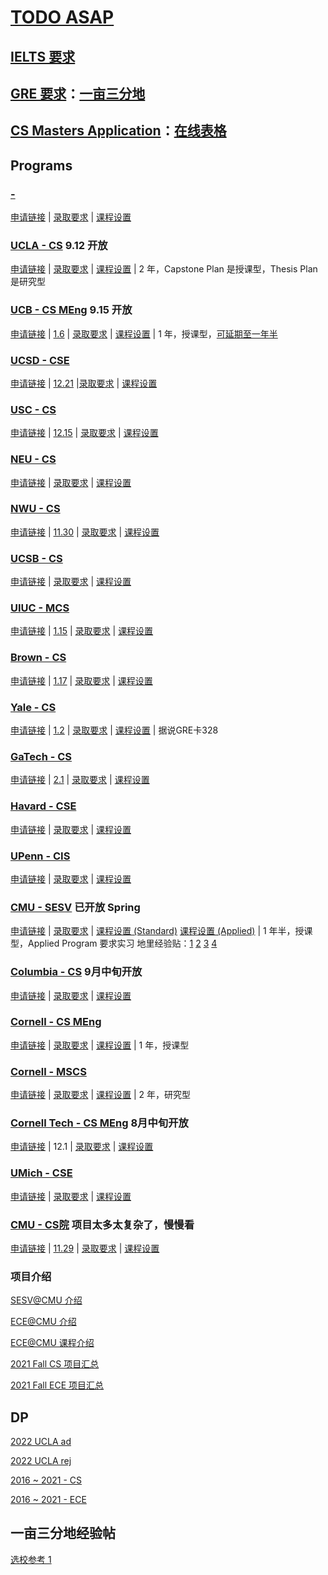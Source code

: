 # [TODO ASAP](https://docs.qq.com/sheet/DUnR5WHJmVmNCSFJI?tab=BB08J2)

## [IELTS 要求](https://docs.google.com/document/d/1TSRanAzmMi2m4yNgXxyQ-PT4YHRsoowOv_jlCdUmlK4/edit)

## [GRE 要求](https://cqhy89kw13.feishu.cn/sheets/shtcnhyQEYS7dAP3XC6FCMJIavb?table=tblnJUIQLSu8zVcW&view=vewo99Mbw4)：[一亩三分地](https://www.1point3acres.com/bbs/thread-906889-1-1.html)

## [CS Masters Application](https://csmsapp.github.io)：[在线表格](https://docs.google.com/spreadsheets/d/1-EB2sscgYKgyMF5sM5EVgYmQlo-Qf9YJ5ErlYAIbxy8/edit?pli=1#gid=0)

## Programs

### [ - ]()
[申请链接]() | [录取要求]() | [课程设置]()

### [UCLA - CS](https://grad.ucla.edu/programs/school-of-engineering-and-applied-science/computer-science/) 9.12 开放
[申请链接](https://apply.grad.ucla.edu/apply/) | [录取要求](https://www.cs.ucla.edu/graduate-requirements/) | [课程设置]() | 2 年，Capstone Plan 是授课型，Thesis Plan 是研究型

### [UCB - CS MEng](https://eecs.berkeley.edu/academics/graduate/industry-programs/meng) 9.15 开放
[申请链接](https://gradapp.berkeley.edu/apply/) | [1.6](https://eecs.berkeley.edu/academics/graduate/industry-programs/meng) | [录取要求]() | [课程设置]() | 1 年，授课型，[可延期至一年半](https://www.1point3acres.com/bbs/thread-876620-2-1.html)

### [UCSD - CSE](https://cse.ucsd.edu/graduate/degree-programs/ms-program)
[申请链接](https://connect.grad.ucsd.edu/apply/) | [12.21](https://cse.ucsd.edu/graduate/admissions/application-checklist) |[录取要求](https://cse.ucsd.edu/graduate/admissions/application-checklist) | [课程设置](https://cse.ucsd.edu/graduate/degree-programs/ms-program)

### [USC - CS](https://www.cs.usc.edu/academic-programs/masters/computer-science-general/)
[申请链接](https://usc.liaisoncas.com/applicant-ux/#/login) | [12.15](https://viterbigradadmission.usc.edu/programs/masters/apply/ready-to-apply/) | [录取要求](https://viterbigradadmission.usc.edu/programs/masters/apply/ready-to-apply/) | [课程设置]()

### [NEU - CS](https://www.khoury.northeastern.edu/programs/computer-science-ms/)
[申请链接](https://enroll.northeastern.edu/apply/#_ga=2.118015689.11053856.1662691776-2030625693.1662691776) | [录取要求](https://www.khoury.northeastern.edu/apply/masters-apply/) | [课程设置]()

### [NWU - CS](https://www.applyweb.com/nugrad/index.ftl)
[申请链接](https://www.applyweb.com/nugrad/index.ftl) | [11.30](https://www.mccormick.northwestern.edu/computer-science/academics/graduate/admissions/#English) | [录取要求](https://www.mccormick.northwestern.edu/computer-science/academics/graduate/admissions/#English) | [课程设置]()

### [UCSB - CS](https://www.cs.ucsb.edu/index.php/education/graduate/masters-degree)
[申请链接](https://www.graddiv.ucsb.edu/eapp/Login.aspx) | [录取要求](https://www.cs.ucsb.edu/index.php/education/graduate/how-to-apply) | [课程设置](https://www.cs.ucsb.edu/education/courses/graduate-courses-and-their-area-classifications)

### [UIUC - MCS](https://cs.illinois.edu/academics/graduate/professional-mcs/campus-master-computer-science)
[申请链接](https://choose.illinois.edu/apply/) | [1.15](https://cs.illinois.edu/admissions/graduate/application-deadlines) | [录取要求](https://cs.illinois.edu/admissions/graduate/applications-process-requirements) | [课程设置](https://cs.illinois.edu/academics/graduate/ms-program)



### [Brown - CS](https://graduateprograms.brown.edu/graduate-program/computer-science-scm)
[申请链接](https://apply.professional.brown.edu/apply/) | [1.17](https://graduateprograms.brown.edu/graduate-program/computer-science-scm#admission) | [录取要求](https://graduateprograms.brown.edu/graduate-program/computer-science-scm#admission) | [课程设置]()

### [Yale - CS](https://cpsc.yale.edu/academics/graduate-program/master-science) 
[申请链接](https://apply.grad.yale.edu/apply/) | [1.2](https://gsas.yale.edu/admissions/phdmasters-application-process/dates-deadlines) | [录取要求]() | [课程设置]() | 据说GRE卡328

### [GaTech - CS](https://www.cc.gatech.edu/ms-computer-science-admission-requirements)
[申请链接](https://gradapp.gatech.edu/apply/) | [2.1](https://www.cc.gatech.edu/ms-computer-science-admission-requirements) | [录取要求]() | [课程设置]()

### [Havard - CSE](https://www.seas.harvard.edu/applied-computation/graduate-programs/masters-computational-science-and-engineering)
[申请链接](https://apply.gsas.harvard.edu/apply/) | [录取要求](https://www.seas.harvard.edu/applied-computation/graduate-programs/masters-computational-science-and-engineering/how-apply) | [课程设置]()

### [UPenn - CIS](https://gradadm.seas.upenn.edu/masters/computer-and-information-science/)
[申请链接](https://www.applyweb.com/upenng/index.ftl) | [录取要求](https://gradadm.seas.upenn.edu/how-to-apply/#masters) | [课程设置]()



### [CMU - SESV](https://www.ece.cmu.edu/academics/ms-se/index.html) 已开放 Spring
[申请链接](https://gradadmissions.engineering.cmu.edu/apply/) | [录取要求](https://www.ece.cmu.edu/admissions/index.html) | [课程设置 (Standard)](https://www.ece.cmu.edu/academics/ms-se/standard-program.html) [课程设置 (Applied)](https://www.ece.cmu.edu/academics/ms-se/applied-program.html) | 1 年半，授课型，Applied Program 要求实习
地里经验贴：[1](https://www.1point3acres.com/bbs/thread-720775-1-1.html) [2](https://instant.1point3acres.com/thread/523072) [3](https://www.1point3acres.com/bbs/thread-466151-1-1.html) [4](https://www.1point3acres.com/bbs/thread-750772-9-1.html)

### [Columbia - CS](https://www.cs.columbia.edu/education/ms/) 9月中旬开放
[申请链接](https://apply.engineering.columbia.edu/apply/) | [录取要求]() | [课程设置](https://www.cs.columbia.edu/education/admissions8/#masters)

### [Cornell - CS MEng](https://www.cs.cornell.edu/masters)
[申请链接](https://www.applyweb.com/cornellg/index.ftl) | [录取要求](https://www.cs.cornell.edu/masters/apply) | [课程设置]() | 1 年，授课型

### [Cornell - MSCS](https://www.cs.cornell.edu/ms)
[申请链接](https://www.applyweb.com/cgi-bin/app?s=cornellg) | [录取要求](https://www.cs.cornell.edu/ms/admissions) | [课程设置]() | 2 年，研究型

### [Cornell Tech - CS MEng](https://tech.cornell.edu/admissions/meng-application/) 8月中旬开放
[申请链接](https://gradprofessional.cornell.edu/apply/) | 12.1 | [录取要求](https://tech.cornell.edu/admissions/meng-application/) | [课程设置]()

### [UMich - CSE](https://cse.engin.umich.edu/academics/graduate/masters-in-cse/)
[申请链接](https://www.applyweb.com/cgi-bin/app?s=umgrad) | [录取要求](https://cse.engin.umich.edu/academics/graduate/admissions/apply/) | [课程设置]()

### [CMU - CS院](https://www.cs.cmu.edu/academics/graduate-admissions) 项目太多太复杂了，慢慢看
[申请链接](https://applygrad.cs.cmu.edu/apply/index.php?domain=1) | [11.29](https://www.cs.cmu.edu/academics/graduate-admissions) | [录取要求](https://www.cs.cmu.edu/academics/application_instructions) | [课程设置]()






### 项目介绍

[SESV@CMU 介绍](https://www.1point3acres.com/bbs/thread-523072-1-1.html)

[ECE@CMU 介绍](https://www.1point3acres.com/bbs/thread-502216-1-1.html)

[ECE@CMU 课程介绍](https://www.1point3acres.com/bbs/thread-532518-1-1.html)

[2021 Fall CS 项目汇总](https://github.com/Bryceknows/Master-2023-Fall/blob/da7e9288b621a96cf266ade16b4f5174d58829f6/Programs/2021-Fall-375%E4%B8%AA%E8%AE%A1%E7%AE%97%E6%9C%BA%E7%A7%91%E5%AD%A6MS+PHD%E9%A1%B9%E7%9B%AE%E5%AE%98%E7%BD%91%E5%AE%9E%E5%BD%95.pdf)

[2021 Fall ECE 项目汇总](https://github.com/Bryceknows/Master-2023-Fall/blob/6946ece715910ad788ba9bfa3f96e11c551b94ed/Programs/2021-Fall-346%E4%B8%AA%E8%AE%A1%E7%AE%97%E6%9C%BA%E5%B7%A5%E7%A8%8BMS+PHD%E9%A1%B9%E7%9B%AE%E5%AE%98%E7%BD%91%E5%AE%9E%E5%BD%95.pdf)


## DP
[2022 UCLA ad](https://github.com/Bryceknows/Master-Fall-2023/tree/main/DP/UCLA%20ad)

[2022 UCLA rej](https://github.com/Bryceknows/Master-Fall-2023/tree/main/DP/UCLA%20rej)

[2016 ~ 2021 - CS](https://github.com/Bryceknows/Master-2023-Fall/blob/af777a9201807cb79dcea071b9d74f06d7f50dd4/DP/%E7%BE%8E%E7%A0%94%E8%AE%A1%E7%AE%97%E6%9C%BA%E7%A7%91%E5%AD%A6%E4%B8%93%E4%B8%9A16-21FallMS%E9%A1%B9%E7%9B%AE%E7%94%B3%E8%AF%B7%E5%AE%9E%E4%BE%8B.pdf)

[2016 ~ 2021 - ECE](https://github.com/Bryceknows/Master-2023-Fall/blob/4cf10fc172f036fde040381b7e8d9b47eeecc447/DP/%E7%BE%8E%E7%A0%94%E8%AE%A1%E7%AE%97%E6%9C%BA%E5%B7%A5%E7%A8%8B%E4%B8%93%E4%B8%9A16-21Fall%E4%BB%A5%E7%94%B3%E8%AF%B7%E9%99%A2%E6%A0%A1%E6%8E%92%E5%BA%8F%E7%9A%84%E7%94%B3%E8%AF%B7%E5%AE%9E%E4%BE%8B.pdf)


## 一亩三分地经验帖
[选校参考 1](https://www.1point3acres.com/bbs/thread-594958-1-1.html)
